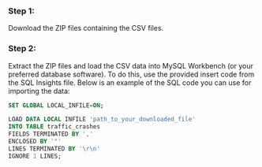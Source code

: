 ### Step 1:
Download the ZIP files containing the CSV files.

### Step 2:
Extract the ZIP files and load the CSV data into MySQL Workbench (or your preferred database software). To do this, use the provided insert code from the SQL Insights file. Below is an example of the SQL code you can use for importing the data:

```sql
SET GLOBAL LOCAL_INFILE=ON;

LOAD DATA LOCAL INFILE 'path_to_your_downloaded_file' 
INTO TABLE traffic_crashes
FIELDS TERMINATED BY ',' 
ENCLOSED BY '"'
LINES TERMINATED BY '\r\n'
IGNORE 1 LINES;
```
